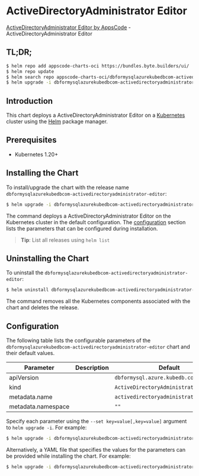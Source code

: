 # ActiveDirectoryAdministrator Editor

[ActiveDirectoryAdministrator Editor by AppsCode](https://byte.builders) - ActiveDirectoryAdministrator Editor

## TL;DR;

```bash
$ helm repo add appscode-charts-oci https://bundles.byte.builders/ui/
$ helm repo update
$ helm search repo appscode-charts-oci/dbformysqlazurekubedbcom-activedirectoryadministrator-editor --version=v0.4.20
$ helm upgrade -i dbformysqlazurekubedbcom-activedirectoryadministrator-editor appscode-charts-oci/dbformysqlazurekubedbcom-activedirectoryadministrator-editor -n default --create-namespace --version=v0.4.20
```

## Introduction

This chart deploys a ActiveDirectoryAdministrator Editor on a [Kubernetes](http://kubernetes.io) cluster using the [Helm](https://helm.sh) package manager.

## Prerequisites

- Kubernetes 1.20+

## Installing the Chart

To install/upgrade the chart with the release name `dbformysqlazurekubedbcom-activedirectoryadministrator-editor`:

```bash
$ helm upgrade -i dbformysqlazurekubedbcom-activedirectoryadministrator-editor appscode-charts-oci/dbformysqlazurekubedbcom-activedirectoryadministrator-editor -n default --create-namespace --version=v0.4.20
```

The command deploys a ActiveDirectoryAdministrator Editor on the Kubernetes cluster in the default configuration. The [configuration](#configuration) section lists the parameters that can be configured during installation.

> **Tip**: List all releases using `helm list`

## Uninstalling the Chart

To uninstall the `dbformysqlazurekubedbcom-activedirectoryadministrator-editor`:

```bash
$ helm uninstall dbformysqlazurekubedbcom-activedirectoryadministrator-editor -n default
```

The command removes all the Kubernetes components associated with the chart and deletes the release.

## Configuration

The following table lists the configurable parameters of the `dbformysqlazurekubedbcom-activedirectoryadministrator-editor` chart and their default values.

|     Parameter      | Description |                      Default                      |
|--------------------|-------------|---------------------------------------------------|
| apiVersion         |             | <code>dbformysql.azure.kubedb.com/v1alpha1</code> |
| kind               |             | <code>ActiveDirectoryAdministrator</code>         |
| metadata.name      |             | <code>activedirectoryadministrator</code>         |
| metadata.namespace |             | <code>""</code>                                   |


Specify each parameter using the `--set key=value[,key=value]` argument to `helm upgrade -i`. For example:

```bash
$ helm upgrade -i dbformysqlazurekubedbcom-activedirectoryadministrator-editor appscode-charts-oci/dbformysqlazurekubedbcom-activedirectoryadministrator-editor -n default --create-namespace --version=v0.4.20 --set apiVersion=dbformysql.azure.kubedb.com/v1alpha1
```

Alternatively, a YAML file that specifies the values for the parameters can be provided while
installing the chart. For example:

```bash
$ helm upgrade -i dbformysqlazurekubedbcom-activedirectoryadministrator-editor appscode-charts-oci/dbformysqlazurekubedbcom-activedirectoryadministrator-editor -n default --create-namespace --version=v0.4.20 --values values.yaml
```
